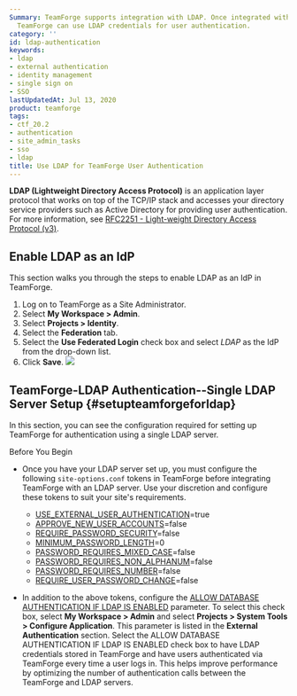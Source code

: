 ```yaml
---
Summary: TeamForge supports integration with LDAP. Once integrated with LDAP servers,
  TeamForge can use LDAP credentials for user authentication.
category: ''
id: ldap-authentication
keywords:
- ldap
- external authentication
- identity management
- single sign on
- SSO
lastUpdatedAt: Jul 13, 2020
product: teamforge
tags:
- ctf_20.2
- authentication
- site_admin_tasks
- sso
- ldap
title: Use LDAP for TeamForge User Authentication
---
```



<div class="well-lg well" markdown="1">
<b>LDAP (Lightweight Directory Access Protocol)</b> is an application layer protocol that works on top of the TCP/IP stack and accesses your directory service providers such as Active Directory for providing user authentication. For more information, see <a href="https://datatracker.ietf.org/doc/rfc2251/">RFC2251 - Light-weight Directory Access Protocol (v3)</a>.
</div>

## Enable LDAP as an IdP

This section walks you through the steps to enable LDAP as an IdP in TeamForge.

1. Log on to TeamForge as a Site Administrator.
2. Select **My Workspace > Admin**.
3. Select **Projects > Identity**.
4. Select the **Federation** tab.
5. Select the **Use Federated Login** check box and select _LDAP_ as the IdP from the drop-down list.
6. Click **Save**.
   ![](/docs/assets/images/ldap-idp.png)


## TeamForge-LDAP Authentication--Single LDAP Server Setup {#setupteamforgeforldap}

In this section, you can see the configuration required for setting up TeamForge for authentication using a single LDAP server.

<div class="panel panel-info">
<div class="panel-heading">Before You Begin</div>
<div class="panel-body" markdown="1">

* Once you have your LDAP server set up, you must configure the following `site-options.conf` tokens in TeamForge before integrating TeamForge with an LDAP server. Use your discretion and configure these tokens to suit your site's requirements.

  * [USE_EXTERNAL_USER_AUTHENTICATION](./siteoptiontokens#USE_EXTERNAL_USER_AUTHENTICATION)=true
  * [APPROVE_NEW_USER_ACCOUNTS](./siteoptiontokens#APPROVE_NEW_USER_ACCOUNTS)=false
  * [REQUIRE_PASSWORD_SECURITY](./siteoptiontokens#REQUIRE_PASSWORD_SECURITY)=false
  <!-- * [LINUX_USERNAME_MODE_ENABLED](./siteoptiontokens#LINUX_USERNAME_MODE_ENABLED)=true -->
  * [MINIMUM_PASSWORD_LENGTH](./siteoptiontokens#MINIMUM_PASSWORD_LENGTH)=0
  * [PASSWORD_REQUIRES_MIXED_CASE](./siteoptiontokens#PASSWORD_REQUIRES_MIXED_CASE)=false
  * [PASSWORD_REQUIRES_NON_ALPHANUM](./siteoptiontokens#PASSWORD_REQUIRES_NON_ALPHANUM)=false
  * [PASSWORD_REQUIRES_NUMBER](./siteoptiontokens#PASSWORD_REQUIRES_NUMBER)=false
  * [REQUIRE_USER_PASSWORD_CHANGE](./siteoptiontokens#REQUIRE_USER_PASSWORD_CHANGE)=false

* In addition to the above tokens, configure the [ALLOW DATABASE AUTHENTICATION IF LDAP IS ENABLED](siteadmin-configuresiteviaui#allowdatabaseauthifldapenabled) parameter. To select this check box, select **My Workspace > Admin** and select **Projects > System Tools > Configure Application**. This parameter is listed in the **External Authentication** section. Select the ALLOW DATABASE AUTHENTICATION IF LDAP IS ENABLED check box to have LDAP credentials stored in TeamForge and have users authenticated via TeamForge every time a user logs in. This helps improve performance by optimizing the number of authentication calls between the TeamForge and LDAP servers.

  <!-- :::important
Selecting this option is mandatory for sites with internally managed CVS servers.
::: -->

* If you have enabled database authentication, LDAP user credentials are stored when users login for the first time and continue to login using the locally stored LDAP credentials. However, you can restrict such indefinite usage of the stored LDAP credentials and force user re-authentication at regular intervals by setting up this configuration parameter. For example, setting a value of `24` would force user re-authentication (by the LDAP server) every 24 hours. For more information, see [FORCE RE-AUTHENTICATION WITH LDAP SERVER](siteadmin-configuresiteviaui#forcereauthwithldap).
</div>
</div>

1. Log on to TeamForge as a Site Administrator.

2. Select **My Workspace > Admin**.

3. Select **Projects > Identity**.

4. Select the **LDAP** tab. This tab lets you configure the TeamForge-LDAP integration.

   ![LDAP Configuration](/docs/assets/images/ldap-configuration.png)

<table>
   <tr>
      <th>Fields</th>
      <th>Description</th>
   </tr>
   <tr>
      <td>LDAP NAME</td>
      <td>Descriptive name for each LDAP configuration set.</td>
   </tr>
   <tr>
      <td>PROVIDER URL</td>
      <td>The string that encapsulates the IP address and port of a directory server.</td>
   </tr>
   <tr>
      <td rowspan="7">SECURITY AUTHENTICATION</td>
      <td rowspan="7">
         The authentication method used to bind to the LDAP server. There are 3 types of security authentication in LDAP:
         <br></br> * **Anonymous** - When a client sends a LDAP request without binding, then it is called an "anonymous client".
         <br></br> * **Simple** - In this type of authentication, the LDAP server sends the fully qualified DN (Distinguished Name) and the clear text password of the client.
         <br></br> * **SASL** - SASL (Simple Authentication and Security Layer) authentication provides a challenge response protocol to exchange data between the client and server for the authentication and establishment of security layer to carry out further communication.
         <br></br> **Note**: TeamForge supports only one of the authentication methods, which is **Simple**.
      </td>
   </tr>
   <tr><td></td></tr>
   <tr><td></td></tr>
   <tr><td></td></tr>
   <tr><td></td></tr>
   <tr><td></td></tr>
   <tr><td></td></tr>
   <tr>
      <td rowspan="3">SECURITY PRINCIPAL</td>
      <td rowspan="3">The distinguished name of the user to authenticate.<br></br>Example: "uid=admin,ou=accounts"</td>
   </tr>
   <tr><td></td></tr>
   <tr><td></td></tr>
   <tr>
      <td>SECURITY CREDENTIALS</td>
      <td>The password or other security credentials of the user to authenticate.</td>
   </tr>
   <tr>
      <td colspan="2">
         **Note**: Select the `<<token_name>>` check box in the [Configure Your Site's Settings](siteadmin-configuresiteviaui) page to mandate the use of Security Principal and Security Credentials when a LDAP user tries to log on to TeamForge for the first time.
      </td>
   </tr>
   <tr>
      <td rowspan="3">BASE DN</td>
      <td rowspan="3">The base distinguished name from where a server will search for users. This is a sequence of related distinguished names connected by commas and with the format "attribute=value". <br></br>Example: dc=help,dc=collab,dc=net</td>
   </tr>
   <tr><td></td></tr>
   <tr><td></td></tr>
   <tr>
      <td>USERNAME ATTRIBUTE</td>
      <td>
         Attribute name to be used to match the username provided in the UI.
         <br></br>Example: sAMAccountName (for Active Directory). 
         <br></br>**Note**: Please contact LDAP administrator for more information.
      </td>
   </tr>
   <tr>
      <td>SEARCH TIMEOUT</td>
      <td>The read timeout in milliseconds for an LDAP operation. This is used to control the LDAP request made by a client in a timely manner, so that the client need not wait for a long time for the server to respond. For example, if the search timeout value is 5000 milliseconds, the LDAP service provider can abort the read timeout if the server does not respond within this 5 seconds.</td>
   </tr>
   <tr>
      <td rowspan="5">SEARCH SCOPE</td>
      <td rowspan="5">
         The starting point of an LDAP search and the depth from the base DN to the levels until which the search should occur. There are three types of search scope in an LDAP search:
          * **OBJECT_SCOPE:** This limits the search scope only to the base object or base DN.
          * **ONELEVEL_SCOPE:** This enables search only up to the immediate children objects under the base DN in a search tree.
          * **SUBTREE_SCOPE:** This searches the entire subtree including the base DN. TeamForge recommends this as the default search scope in its LDAP configuration.
      </td>  
   </tr>
   <tr><td></td></tr>
   <tr><td></td></tr>
   <tr><td></td></tr>
   <tr><td></td></tr>
   <tr>
      <td>BASE FILTER</td>
      <td>The group DN in which the users are members, sets the LDAP default search filter for the users to search and load all users from the database of active user accounts belonging to a specific OU (organizational unit) provided in the search filter. This is an optional field. <br></br><b>Example value</b>: <i>(&amp;(sAMAccountName={0})(objectCategory=account)(objectClass=user))</i></td>
   </tr>
</table>



1. Click **Save**.

If you have issues with a specific LDAP setup, you can disable the LDAP authentication (Click **Disable**) to troubleshoot and fix the issues.

## TeamForge-LDAP Authentication--Multiple LDAP Servers Setup {#setupteamforgewithmultipleldap}

You can configure multiple LDAP servers for authentication with TeamForge 18.1 and later.  

1. Log on to TeamForge as a Site Administrator.

2. Select **My Workspace > Admin**.

3. Select **Projects > System Tools > Configure Application**.

4. Set the number of LDAP servers in the [LDAP CONFIGURATIONS MAXIMUM LIMIT](siteadmin-configuresiteviaui#ldapconfigmaxlimit) parameter (in **External Authentication** section).

5. Select **Projects > Identity**.

6. Select the **LDAP** tab.

7. Add as many LDAP servers as required (click the ![](/docs/assets/images/ldap-add.png) icon) and configure individual LDAP servers as discussed in [Set up TeamForge for Single LDAP Server Authentication](ldap-authentication#setupteamforgeforldap). 

   ![](/docs/assets/images/configure-multiple-ldaps.png)

8. Click **Save**.
